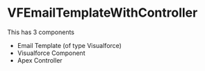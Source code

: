 # VFEmailTemplateWithController

This has 3 components
- Email Template (of type Visualforce)
- Visualforce Component
- Apex Controller

